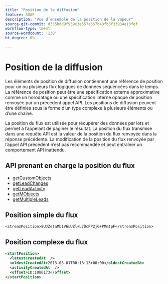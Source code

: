 ```yaml
---
title: "Position de la diffusion"
feature: SOAP
description: "Vue d’ensemble de la position de la vapeur"
source-git-commit: d335bdd9f939c3e557a557b43fb3f33934e13fef
workflow-type: tm+mt
source-wordcount: '138'
ht-degree: 0%

---
```



# Position de la diffusion

Les éléments de position de diffusion contiennent une référence de position pour un ou plusieurs flux logiques de données séquencées dans le temps. La référence de position peut être une spécification externe approximative comme un horodatage ou une spécification interne opaque de position renvoyée par un précédent appel API. Les positions de diffusion peuvent être définies sous la forme d’un type complexe à plusieurs éléments ou d’une chaîne.

La position du flux est utilisée pour récupérer des données par lots et permet à l’appelant de paginer le résultat. La position du flux transmise dans une requête API est la valeur de la position du flux renvoyée dans la réponse précédente. La modification de la position du flux renvoyée par l’appel API précédent n’est pas recommandée et peut entraîner un comportement API inattendu.

## API prenant en charge la position du flux

- [getCustomObjects](getcustomobjects.md)
- [getLeadChanges](getleadchanges.md)
- [getLeadActivity](getleadactivity.md)
- [getMObjects](getmobjects.md)
- [getMultipleLeads](getmultipleleads.md)

## Position simple du flux

```
<streamPosition>8UJZetaMb1V6uUZl+L7DcPP2jG+PMmtpF</streamPosition>
```

## Position complexe du flux

```xml
<startPosition>
  <latestCreatedAt  />
  <oldestCreatedAt>2013-08-01T00:13:13+00:00</oldestCreatedAt>
  <activityCreatedAt  />
  <offset>ID:1086173</offset>
</startPosition>
```
